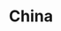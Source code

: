 ---
layout: leftnav-page-content
title: China
permalink: /china/know/overview/
breadcrumb: China
collection_name: china
---